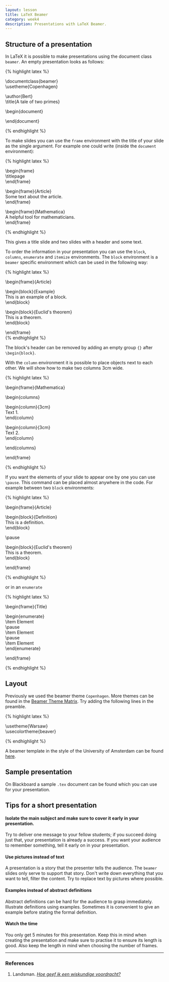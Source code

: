 ```yaml
---
layout: lesson
title: LaTeX Beamer
category: week4
description: Presentations with LaTeX Beamer.
---
```


Structure of a presentation
---------------------------

In LaTeX it is possible to make presentations using the document class
`beamer`. An empty presentation looks as follows:

{% highlight latex %}

\\documentclass{beamer}\
\\usetheme{Copenhagen}

\\author{Bert}\
\\title{A tale of two primes}

\\begin{document}

\\end{document}

{% endhighlight %}

To make slides you can use the `frame` environment with the title of
your slide as the single argument. For example one could write (inside
the `document` environment):

{% highlight latex %}

\\begin{frame}\
\\titlepage\
\\end{frame}

\\begin{frame}{Article}\
Some text about the article.\
\\end{frame}

\\begin{frame}{Mathematica}\
A helpful tool for mathematicians.\
\\end{frame}

{% endhighlight %}

This gives a title slide and two slides with a header and some text.

To order the information in your presentation you can use the `block`,
`columns`, `enumerate` and `itemize` environments. The `block`
environment is a `beamer` specific environment which can be used in the
following way:

{% highlight latex %}

\\begin{frame}{Article}

\\begin{block}{Example}\
This is an example of a block.\
\\end{block}

\\begin{block}{Euclid's theorem}\
This is a theorem.\
\\end{block}

\\end{frame}\
{% endhighlight %}

The block's header can be removed by adding an empty group `{}` after
`\begin{block}`.

With the `column` environment it is possible to place objects next to
each other. We will show how to make two columns 3cm wide.

{% highlight latex %}

\\begin{frame}{Mathematica}

\\begin{columns}

\\begin{column}{3cm}\
Text 1.\
\\end{column}

\\begin{column}{3cm}\
Text 2.\
\\end{column}

\\end{columns}

\\end{frame}

{% endhighlight %}

If you want the elements of your slide to appear one by one you can use
`\pause`. This command can be placed almost anywhere in the code. For
example between two `block` environments:

{% highlight latex %}

\\begin{frame}{Article}

\\begin{block}{Definition}\
This is a definition.\
\\end{block}

\\pause

\\begin{block}{Euclid's theorem}\
This is a theorem.\
\\end{block}

\\end{frame}

{% endhighlight %}

or in an `enumerate`

{% highlight latex %}

\\begin{frame}{Title}

\\begin{enumerate}\
\\item Element\
\\pause\
\\item Element\
\\pause\
\\item Element\
\\end{enumerate}

\\end{frame}

{% endhighlight %}

Layout
------

Previously we used the beamer theme `Copenhagen`. More themes can be
found in the [Beamer Theme
Matrix](http://www.hartwork.org/beamer-theme-matrix/). Try adding the
following lines in the preamble.

{% highlight latex %}

\\usetheme{Warsaw}\
\\usecolortheme{beaver}

{% endhighlight %}

A beamer template in the style of the University of Amsterdam can be
found [here](http://bliggy.net/UvABeamer.html).

Sample presentation
-------------------

On Blackboard a sample `.tex` document can be found which you can use
for your presentation.

Tips for a short presentation
-----------------------------

#### Isolate the main subject and make sure to cover it early in your presentation.

Try to deliver one message to your fellow students; if you succeed doing
just that, your presentation is already a success. If you want your
audience to remember something, tell it early on in your presentation.

#### Use pictures instead of text

A presentation is a story that the presenter tells the audience. The
`beamer` slides only serve to support that story. Don't write down
everything that you want to tell, filter the content. Try to replace
text by pictures where possible.

#### Examples instead of abstract definitions

Abstract definitions can be hard for the audience to grasp immediately.
Illustrate definitions using examples. Sometimes it is convenient to
give an example before stating the formal definition.

#### Watch the time

You only get 5 minutes for this presentation. Keep this in mind when
creating the presentation and make sure to practise it to ensure its
length is good. Also keep the length in mind when choosing the number of
frames.

------------------------------------------------------------------------

### References

1.  Landsman. [*Hoe geef ik een wiskundige
    voordracht?*](http://www.nieuwarchief.nl/serie5/pdf/naw5-2001-02-4-351.pdf)
